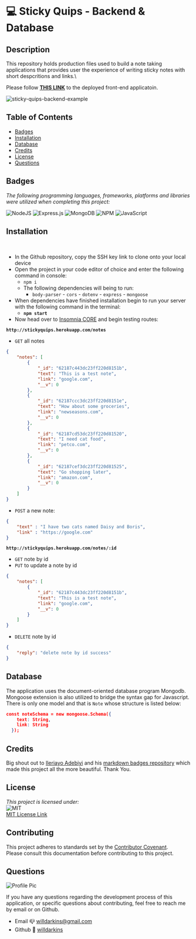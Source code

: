 
# 💻 Sticky Quips - Backend & Database

## Description
This repository holds production files used to build a note taking applications that provides user the experience of writing sticky notes with short despcritions and links.\

Please follow **[THIS LINK](https://willdarkins.github.io/sticky-quips-frontend/)** to the deployed front-end applicatoin.

![sticky-quips-backend-example](https://user-images.githubusercontent.com/84754257/155666783-e1d5b8ea-9248-4874-86c1-51223adbfd1c.gif)

## Table of Contents

* [Badges](#badges)
* [Installation](#installation)
* [Database](#database)
* [Credits](#credits)
* [License](#license)
* [Questions](#questions)

## Badges 
*The following programming languages, frameworks, platforms and libraries were utilized when completing this project:*

![NodeJS](https://img.shields.io/badge/node.js-6DA55F?style=for-the-badge&logo=node.js&logoColor=white)
![Express.js](https://img.shields.io/badge/express.js-%23404d59.svg?style=for-the-badge&logo=express&logoColor=%2361DAFB)
![MongoDB](https://img.shields.io/badge/MongoDB-%234ea94b.svg?style=for-the-badge&logo=mongodb&logoColor=white)
![NPM](https://img.shields.io/badge/NPM-%23000000.svg?style=for-the-badge&logo=npm&logoColor=white)
![JavaScript](https://img.shields.io/badge/javascript-%23323330.svg?style=for-the-badge&logo=javascript&logoColor=%23F7DF1E)

## Installation
<br>

- In the Github repository, copy the SSH key link to clone onto your local device
- Open the project in your code editor of choice and enter the following command in console:
  - `npm i`
  - The following dependencies will being to run:
    - `body-parser` - `cors` - `dotenv` - `express` - `mongoose`
- When dependencies have finished installation begin to run your server with the following command in the terminal:
  - **`npm start`**
- Now head over to <a href=https://insomnia.rest>Insomnia CORE</a> and begin testing routes:

**`http://stickyquips.herokuapp.com/notes`**
  - `GET` all notes
```json
{
	"notes": [
		{
			"_id": "62187c443dc23ff220d8151b",
			"text": "This is a test note",
			"link": "google.com",
			"__v": 0
		},
		{
			"_id": "62187ccc3dc23ff220d8151e",
			"text": "How about some groceries",
			"link": "newseasons.com",
			"__v": 0
		},
		{
			"_id": "62187cd53dc23ff220d81520",
			"text": "I need cat food",
			"link": "petco.com",
			"__v": 0
		},
		{
			"_id": "62187cef3dc23ff220d81525",
			"text": "Go shopping later",
			"link": "amazon.com",
			"__v": 0
		}
	]
}
```

 - `POST` a new note:
```json
{
	"text" : "I have two cats named Daisy and Boris",
	"link" : "https://google.com"
}
```

**`http://stickyquips.herokuapp.com/notes/:id`**
  - `GET` note by id
  - `PUT` to update a note by id
```json
{
	"notes": [
		{
			"_id": "62187c443dc23ff220d8151b",
			"text": "This is a test note",
			"link": "google.com",
			"__v": 0
		}
	]
}
```
  - `DELETE` note by id
```json
{
	"reply": "delete note by id success"
}
```
## Database
The application uses the document-oriented database program Mongodb. Mongoose extension is also utilized to bridge the syntax gap for Javascript.
There is only one model and that is `Note` whose structure is listed below:
```json
const noteSchema = new mongoose.Schema({
    text: String,
    link: String
  });
```

## Credits
Big shout out to <a href = https://github.com/Ileriayo>Ileriayo Adebiyi</a> and his <a href =https://github.com/Ileriayo/markdown-badges>markdown badges repository</a> which made this project all the more beautiful. Thank You.<br>

## License
*This project is licensed under:* <br>
![MIT](https://img.shields.io/badge/License-MIT-yellow.svg)<br>
<a href= https://opensource.org/licenses/MIT)>MIT License Link</a><br>

## Contributing
This project adheres to standards set by the <a href = https://www.contributor-covenant.org/version/2/1/code_of_conduct/code_of_conduct.md>Contributor Covenant</a>.<br>
Please consult this documentation before contributing to this project.

## Questions
![Profile Pic](https://user-images.githubusercontent.com/84754257/145705294-57134da6-c3b7-40f4-bcbe-ad9cddb27f47.jpg)

If you have any questions regarding the development process of this application, or specific questions about contributing, feel free to reach me by email or on Github.
* Email 📪 willdarkins@gmail.com
* Github 🗿 [willdarkins](https://github.com/willdarkins) 
